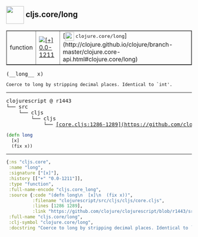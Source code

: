## <img width="48px" valign="middle" src="http://i.imgur.com/Hi20huC.png"> cljs.core/long

 <table border="1">
<tr>
<td>function</td>
<td><a href="https://github.com/cljsinfo/api-refs/tree/0.0-1211"><img valign="middle" alt="[+] 0.0-1211" src="https://img.shields.io/badge/+-0.0--1211-lightgrey.svg"></a> </td>
<td>
[<img height="24px" valign="middle" src="http://i.imgur.com/1GjPKvB.png"> <samp>clojure.core/long</samp>](http://clojure.github.io/clojure/branch-master/clojure.core-api.html#clojure.core/long)
</td>
</tr>
</table>

 <samp>
(__long__ x)<br>
</samp>

```
Coerce to long by stripping decimal places. Identical to `int'.
```

---

 <pre>
clojurescript @ r1443
└── src
    └── cljs
        └── cljs
            └── <ins>[core.cljs:1286-1289](https://github.com/clojure/clojurescript/blob/r1443/src/cljs/cljs/core.cljs#L1286-L1289)</ins>
</pre>

```clj
(defn long
  [x]
  (fix x))
```


---

```clj
{:ns "cljs.core",
 :name "long",
 :signature ["[x]"],
 :history [["+" "0.0-1211"]],
 :type "function",
 :full-name-encode "cljs.core_long",
 :source {:code "(defn long\n  [x]\n  (fix x))",
          :filename "clojurescript/src/cljs/cljs/core.cljs",
          :lines [1286 1289],
          :link "https://github.com/clojure/clojurescript/blob/r1443/src/cljs/cljs/core.cljs#L1286-L1289"},
 :full-name "cljs.core/long",
 :clj-symbol "clojure.core/long",
 :docstring "Coerce to long by stripping decimal places. Identical to `int'."}

```

